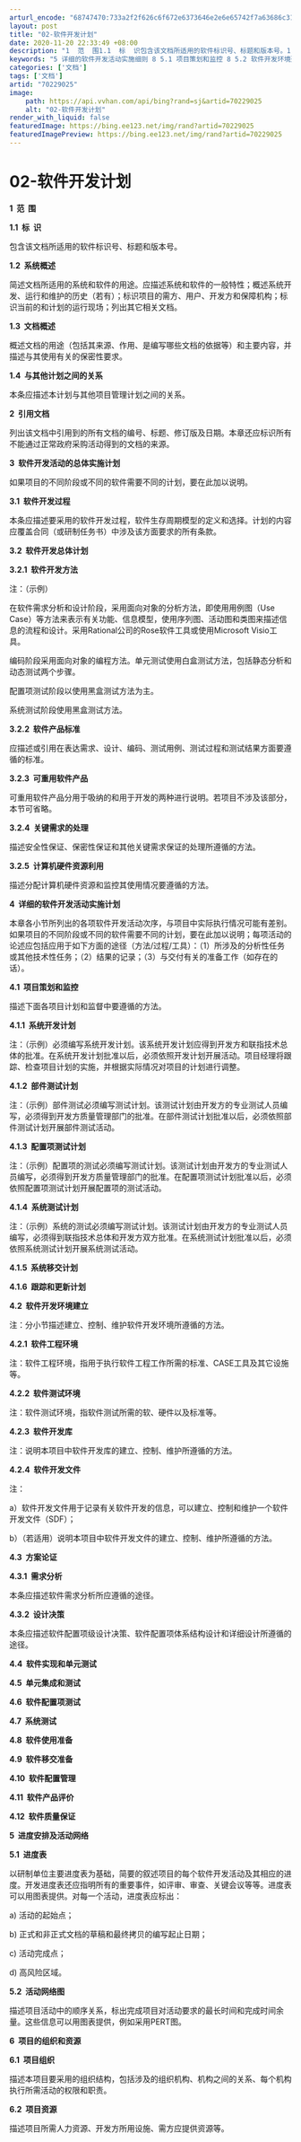 ```yaml
---
arturl_encode: "68747470:733a2f2f626c6f672e6373646e2e6e65742f7a63686c313539:2f61727469636c652f64657461696c732f3730323239303235"
layout: post
title: "02-软件开发计划"
date: 2020-11-20 22:33:49 +08:00
description: "1  范  围1.1  标  识包含该文档所适用的软件标识号、标题和版本号。1.2  系统概述简述文"
keywords: "5 详细的软件开发活动实施细则 8 5.1 项目策划和监控 8 5.2 软件开发环境建立 8 5"
categories: ['文档']
tags: ['文档']
artid: "70229025"
image:
    path: https://api.vvhan.com/api/bing?rand=sj&artid=70229025
    alt: "02-软件开发计划"
render_with_liquid: false
featuredImage: https://bing.ee123.net/img/rand?artid=70229025
featuredImagePreview: https://bing.ee123.net/img/rand?artid=70229025
---
```


# 02-软件开发计划

**1  范  围**

**1.1  标  识**

包含该文档所适用的软件标识号、标题和版本号。

**1.2  系统概述**

简述文档所适用的系统和软件的用途。应描述系统和软件的一般特性；概述系统开发、运行和维护的历史（若有）；标识项目的需方、用户、开发方和保障机构；标识当前的和计划的运行现场；列出其它相关文档。

**1.3  文档概述**

概述文档的用途（包括其来源、作用、是编写哪些文档的依据等）和主要内容，并描述与其使用有关的保密性要求。

**1.4  与其他计划之间的关系**

本条应描述本计划与其他项目管理计划之间的关系。

**2  引用文档**

列出该文档中引用到的所有文档的编号、标题、修订版及日期。本章还应标识所有不能通过正常政府采购活动得到的文档的来源。

**3  软件开发活动的总体实施计划**

如果项目的不同阶段或不同的软件需要不同的计划，要在此加以说明。

**3.1  软件开发过程**

本条应描述要采用的软件开发过程，软件生存周期模型的定义和选择。计划的内容应覆盖合同（或研制任务书）中涉及该方面要求的所有条款。

**3.2  软件开发总体计划**

**3.2.1  软件开发方法**

注：（示例）

在软件需求分析和设计阶段，采用面向对象的分析方法，即使用用例图（Use Case）等方法来表示有关功能、信息模型，使用序列图、活动图和类图来描述信息的流程和设计。采用Rational公司的Rose软件工具或使用Microsoft Visio工具。

编码阶段采用面向对象的编程方法。单元测试使用白盒测试方法，包括静态分析和动态测试两个步骤。

配置项测试阶段以使用黑盒测试方法为主。

系统测试阶段使用黑盒测试方法。

**3.2.2  软件产品标准**

应描述或引用在表达需求、设计、编码、测试用例、测试过程和测试结果方面要遵循的标准。

**3.2.3  可重用软件产品**

可重用软件产品分用于吸纳的和用于开发的两种进行说明。若项目不涉及该部分，本节可省略。

**3.2.4  关键需求的处理**

描述安全性保证、保密性保证和其他关键需求保证的处理所遵循的方法。

**3.2.5  计算机硬件资源利用**

描述分配计算机硬件资源和监控其使用情况要遵循的方法。

**4  详细的软件开发活动实施计划**

本章各小节所列出的各项软件开发活动次序，与项目中实际执行情况可能有差别。如果项目的不同阶段或不同的软件需要不同的计划，要在此加以说明；每项活动的论述应包括应用于如下方面的途径（方法/过程/工具）：（1）所涉及的分析性任务或其他技术性任务；（2）结果的记录；（3）与交付有关的准备工作（如存在的话）。

**4.1  项目策划和监控**

描述下面各项目计划和监督中要遵循的方法。

**4.1.1  系统开发计划**

注：（示例）必须编写系统开发计划。该系统开发计划应得到开发方和联指技术总体的批准。在系统开发计划批准以后，必须依照开发计划开展活动。项目经理将跟踪、检查项目计划的实施，并根据实际情况对项目的计划进行调整。

**4.1.2  部件测试计划**

注：（示例）部件测试必须编写测试计划。该测试计划由开发方的专业测试人员编写，必须得到开发方质量管理部门的批准。在部件测试计划批准以后，必须依照部件测试计划开展部件测试活动。

**4.1.3  配置项测试计划**

注：（示例）配置项的测试必须编写测试计划。该测试计划由开发方的专业测试人员编写，必须得到开发方质量管理部门的批准。在配置项测试计划批准以后，必须依照配置项测试计划开展配置项的测试活动。

**4.1.4  系统测试计划**

注：（示例）系统的测试必须编写测试计划。该测试计划由开发方的专业测试人员编写，必须得到联指技术总体和开发方双方批准。在系统测试计划批准以后，必须依照系统测试计划开展系统测试活动。

**4.1.5  系统移交计划**

**4.1.6  跟踪和更新计划**

**4.2  软件开发环境建立**

注：分小节描述建立、控制、维护软件开发环境所遵循的方法。

**4.2.1  软件工程环境**

注：软件工程环境，指用于执行软件工程工作所需的标准、CASE工具及其它设施等。

**4.2.2  软件测试环境**

注：软件测试环境，指软件测试所需的软、硬件以及标准等。

**4.2.3  软件开发库**

注：说明本项目中软件开发库的建立、控制、维护所遵循的方法。

**4.2.4  软件开发文件**

注：

a）软件开发文件用于记录有关软件开发的信息，可以建立、控制和维护一个软件开发文件（SDF）；

b）（若适用）说明本项目中软件开发文件的建立、控制、维护所遵循的方法。

**4.3  方案论证**

**4.3.1  需求分析**

本条应描述软件需求分析所应遵循的途径。

**4.3.2  设计决策**

本条应描述软件配置项级设计决策、软件配置项体系结构设计和详细设计所遵循的途径。

**4.4  软件实现和单元测试**

**4.5  单元集成和测试**

**4.6  软件配置项测试**

**4.7  系统测试**

**4.8  软件使用准备**

**4.9  软件移交准备**

**4.10  软件配置管理**

**4.11  软件产品评价**

**4.12  软件质量保证**

**5  进度安排及活动网络**

**5.1  进度表**

以研制单位主要进度表为基础，简要的叙述项目的每个软件开发活动及其相应的进度。开发进度表还应指明所有的重要事件，如评审、审查、关键会议等等。进度表可以用图表提供。对每一个活动，进度表应标出：

a) 活动的起始点；

b) 正式和非正式文档的草稿和最终拷贝的编写起止日期；

c) 活动完成点；

d) 高风险区域。

**5.2  活动网络图**

描述项目活动中的顺序关系，标出完成项目对活动要求的最长时间和完成时间余量。这些信息可以用图表提供，例如采用PERT图。

**6  项目的组织和资源**

**6.1  项目组织**

描述本项目要采用的组织结构，包括涉及的组织机构、机构之间的关系、每个机构执行所需活动的权限和职责。

**6.2  项目资源**

描述项目所需人力资源、开发方所用设施、需方应提供资源等。